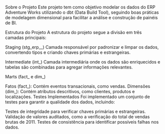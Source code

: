 Sobre o Projeto
Este projeto tem como objetivo modelar os dados do ERP Adventure Works utilizando o dbt (Data Build Tool), seguindo boas práticas de modelagem dimensional para facilitar a análise e construção de painéis de BI.

Estrutura do Projeto
A estrutura do projeto segue a divisão em três camadas principais:

Staging (stg_erp__)
Camada responsável por padronizar e limpar os dados, convertendo tipos e criando chaves primárias e estrangeiras.

Intermediate (int_)
Camada intermediária onde os dados são enriquecidos e tabelas são combinadas para agregar informações relevantes.

Marts (fact_ e dim_)

Fatos (fact_): Contém eventos transacionais, como vendas.
Dimensões (dim_): Contém atributos descritivos, como clientes, produtos e localizações.
Testes Implementados
Foi implementado um conjunto de testes para garantir a qualidade dos dados, incluindo:

Testes de integridade para verificar chaves primárias e estrangeiras.
Validação de valores auditados, como a verificação do total de vendas brutas de 2011.
Testes de consistência para identificar possíveis falhas nos dados.
